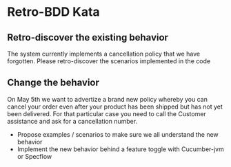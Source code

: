 Retro-BDD Kata
==============

 Retro-discover the existing behavior
--------------------------------------

The system currently implements a cancellation policy that we have forgotten. Please retro-discover the scenarios implemented in the code
 
 Change the behavior
---------------------

On May 5th we want to advertize a brand new policy whereby you can cancel your order even after your product has been shipped but has not yet been delivered. For that particular case you need to call the Customer assistance and ask for a cancellation number.

 - Propose examples / scenarios to make sure we all understand the new behavior
 - Implement the new behavior behind a feature toggle with Cucumber-jvm or Specflow

 
